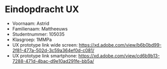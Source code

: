 # Eindopdracht UX

- Voornaam: Astrid  
- Familienaam: Mattheeuws
- Studentnummer: 105035
- Klasgroep: 1MMPa
- UX prototype link wide screen: https://xd.adobe.com/view/b6b0bd99-2f81-477a-502d-3c59a364ef0d-c081/
- UX prototype link smartphone: https://xd.adobe.com/view/cd6b9b13-7288-471d-4bac-d9e10ad291fe-bb5a/ 